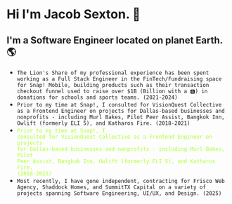 # Hi I'm Jacob Sexton. 🤠

## I'm a Software Engineer located on planet Earth. 🌎
- `The Lion's Share of my professional experience has been spent working as a Full Stack Engineer in the FinTech/Fundraising space for Snap! Mobile, building products such as their transaction checkout funnel used to raise over $1B (Billion with a 🅱️) in donations for schools and sports teams. (2021-2024)`
- `Prior to my time at Snap!, I consulted for VisionQuest Collective as a Frontend Engineer on projects for Dallas-based businesses and nonprofits - including Murl Bakes, Pilot Peer Assist, Bangkok Inn, Owlift (formerly ELI 5), and Katharos Fire. (2018-2021)`
- <code style="color : greenyellow">Prior to my time at Snap!, I consulted for VisionQuest Collective as a Frontend Engineer on projects for Dallas-based businesses and nonprofits - including Murl Bakes, Pilot Peer Assist, Bangkok Inn, Owlift (formerly ELI 5), and Katharos Fire. (2018-2021)</code>
- `Most recently, I have gone independent, contracting for Frisco Web Agency, Shaddock Homes, and SummitTX Capital on a variety of projects spanning Software Engineering, UI/UX, and Design. (2025)`

<!-- 
### Technology

### Values and Beliefs

### Mission -->


<!--
**jsextonprofessional/jsextonprofessional** is a ✨ _special_ ✨ repository because its `README.md` (this file) appears on your GitHub profile.

Here are some ideas to get you started:

- 🔭 I’m currently working on ...
- 🌱 I’m currently learning ...
- 👯 I’m looking to collaborate on ...
- 🤔 I’m looking for help with ...
- 💬 Ask me about ...
- 📫 How to reach me: ...
- 😄 Pronouns: ...
- ⚡ Fun fact: ...
-->
